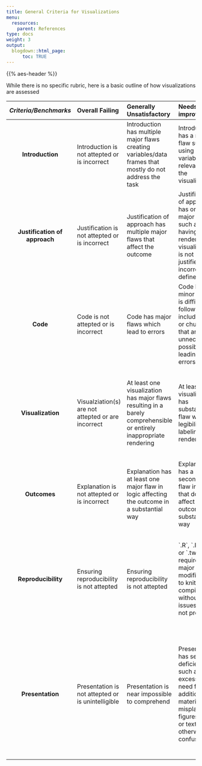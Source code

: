 ```yaml
---
title: General Criteria for Visualizations
menu:
  resources:
    parent: References
type: docs
weight: 3
output:
  blogdown::html_page:
      toc: TRUE
---
```


<script src="/rmarkdown-libs/kePrint/kePrint.js"></script>

<link href="/rmarkdown-libs/lightable/lightable.css" rel="stylesheet" />

{{% aes-header %}}

<style type="text/css">
.article-container {
  max-width: 960px;
}

iframe {
  width: 1px;
  min-width: 100%;
  border:0;
}

#TableOfContents, .docs-toc-title {
  border-left: 1px solid $sta-primary;
}
</style>

While there is no specific rubric, here is a basic outline of how visualizations are assessed

<center>
<table>
<thead>
<tr>
<th style="text-align:center;">
<i>Criteria/Benchmarks</i>
</th>
<th style="text-align:left;">
Overall Failing
</th>
<th style="text-align:left;">
Generally Unsatisfactory
</th>
<th style="text-align:left;">
Needs improvement
</th>
<th style="text-align:left;">
Meets expectations
</th>
<th style="text-align:left;">
Exceeds expectations
</th>
</tr>
</thead>
<tbody>
<tr>
<td style="text-align:center;font-weight: bold;">
Introduction
</td>
<td style="text-align:left;">
Introduction is not attepted or is incorrect
</td>
<td style="text-align:left;">
Introduction has multiple major flaws creating variables/data frames that mostly do not address the task
</td>
<td style="text-align:left;">
Introduction has a major flaw such as using variables not relevant to the visualization
</td>
<td style="text-align:left;">
Introduction has minor flaws such as being somewhat wordy not straight to the point
</td>
<td style="text-align:left;">
Introduction proviodes a clear explanation of the intent and the dataset used to address a given task
</td>
</tr>
<tr>
<td style="text-align:center;font-weight: bold;">
Justification of approach
</td>
<td style="text-align:left;">
Justification is not attepted or is incorrect
</td>
<td style="text-align:left;">
Justification of approach has multiple major flaws that affect the outcome
</td>
<td style="text-align:left;">
Justification of approach has one major flaw such as having a rendered visualization is not justified or is incorrectly defined
</td>
<td style="text-align:left;">
Justification has minor flaws such as being somewhat wordy not straight to the point
</td>
<td style="text-align:left;">
The chosen analysis approach and visualizations are clearly explained and justified
</td>
</tr>
<tr>
<td style="text-align:center;font-weight: bold;">
Code
</td>
<td style="text-align:left;">
Code is not attepted or is incorrect
</td>
<td style="text-align:left;">
Code has major flaws which lead to errors
</td>
<td style="text-align:left;">
Code has minor flaws, is difficult to follow, or includes lines or chunks that are unnecessary possibly leading to errors
</td>
<td style="text-align:left;">
Code is correct and runs without errors, but has minor problems with formatting or explanations
</td>
<td style="text-align:left;">
Code is correct, easy to read, properly formatted, runs without errors and properly explained
</td>
</tr>
<tr>
<td style="text-align:center;font-weight: bold;">
Visualization
</td>
<td style="text-align:left;">
Visualziation(s) are not attepted or are incorrect
</td>
<td style="text-align:left;">
At least one visualization has major flaws resulting in a barely comprehensible or entirely inappropriate rendering
</td>
<td style="text-align:left;">
At least one visualization has substantial flaw with legibility, labeling or rendering
</td>
<td style="text-align:left;">
The visualizations have minor flaw such as those with legibility, labeling, or the chosen geom is adequate but incurs data loss
</td>
<td style="text-align:left;">
The visualizations are appropriate, easy to read, properly labeled and utilize correct aesthetics
</td>
</tr>
<tr>
<td style="text-align:center;font-weight: bold;">
Outcomes
</td>
<td style="text-align:left;">
Explanation is not attepted or is incorrect
</td>
<td style="text-align:left;">
Explanation has at least one major flaw in logic affecting the outcome in a substantial way
</td>
<td style="text-align:left;">
Explanation has a secondary flaw in logic that does not affect the outcome in a substantial way
</td>
<td style="text-align:left;">
Explanation is mostly clear and correct, but has minor inaccuracies or lacks needed depth
</td>
<td style="text-align:left;">
Discussion of results is clear and correct with needed needed depth devoid of being wordy
</td>
</tr>
<tr>
<td style="text-align:center;font-weight: bold;">
Reproducibility
</td>
<td style="text-align:left;">
Ensuring reproducibility is not attepted
</td>
<td style="text-align:left;">
Ensuring reproducibility is not attepted
</td>
<td style="text-align:left;">
`.R`, `.Rmd`, or `.twbx` requires major modification to knit or compile without issues, or is not provided
</td>
<td style="text-align:left;">
`.R`, `.Rmd`, or `.twbx` requires minor modification to knit or compile without issues, or key datafile is missing
</td>
<td style="text-align:left;">
All required files except the resulting pdf/html are provided. `.R`, `.Rmd`, or `.twbx` file knits or compiles without issues and produces a pdf/html
</td>
</tr>
<tr>
<td style="text-align:center;font-weight: bold;">
Presentation
</td>
<td style="text-align:left;">
Presentation is not attepted or is unintelligible
</td>
<td style="text-align:left;">
Presentation is near impossible to comprehend
</td>
<td style="text-align:left;">
Presenation has several deficiencies such as excessive the need for additional materials, misplaced figures, code, or text, or is otherwise confusing
</td>
<td style="text-align:left;">
Presentation is mostly well structured, but some aspects are confusing or difficult to follow
</td>
<td style="text-align:left;">
Entire presentation is well structured and easy to follow without the use of additioinal Entire document is well
structured and easy to
follow. No extraneous
materials
</td>
</tr>
</tbody>
</table>
</center>
